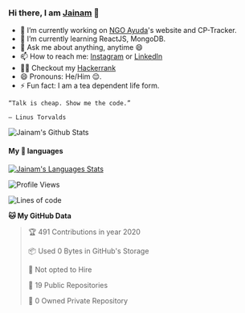 ### Hi there, I am [Jainam](https://th3c0d3br34ker.github.io) 👋

- 🔭 I’m currently working on [NGO Ayuda](https://www.instagram.com/ayuda.ngo/)'s website and CP-Tracker.
- 🌱 I’m currently learning ReactJS, MongoDB.
- 💬 Ask me about anything, anytime 😄
- 📫 How to reach me: [Instagram](https://www.instagram.com/_the_apollyon_/) or [LinkedIn](https://www.linkedin.com/in/jainam-desai/)
- 👨‍💻 Checkout my [Hackerrank](https://www.hackerrank.com/jainamd)
- 😄 Pronouns: He/Him 😌.
- ⚡ Fun fact: I am a tea dependent life form.

```
“Talk is cheap. Show me the code.”

― Linus Torvalds
```

![Jainam's Github Stats](https://github-readme-stats.vercel.app/api?username=th3c0d3br34ker&show_icons=true&icon_color=000&title_color=000)

#### My 💖 languages

[![Jainam's Languages Stats](https://github-readme-stats.vercel.app/api/top-langs/?username=th3c0d3br34ker&hide=c)](https://sourcerer.io/th3c0d3br34ker)

<!--START_SECTION:waka-->
![Profile Views](http://img.shields.io/badge/Profile%20Views-152-blue)

![Lines of code](https://img.shields.io/badge/From%20Hello%20World%20I've%20written-1.6%20million%20Lines%20of%20code-blue)

**🐱 My GitHub Data** 

> 🏆 491 Contributions in year 2020
 > 
> 📦 Used 0 Bytes in GitHub's Storage 
 > 
> 🚫 Not opted to Hire
 > 
> 📜 19 Public Repositories 
 > 
> 🔑 0 Owned Private Repository 
 > 

<!--END_SECTION:waka-->
